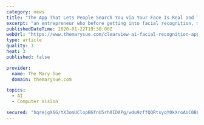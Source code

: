 ```yaml
---
category: news
title: "The App That Lets People Search You via Your Face Is Real and TERRIFYING"
excerpt: "an entrepreneur who before getting into facial recognition, made an app where you could paste Donald Trump’s hair onto pictures. That, along with his other ventures, failed, but he ended up working with Richard Schwartz, a former aide to Rudy Giuliani when he was mayor to found Clearview. What does Clearview AI do? It uses facial recognition ..."
publishedDateTime: 2020-01-22T19:30:00Z
webUrl: "https://www.themarysue.com/clearview-ai-facial-recognition-app-terrifying/"
type: article
quality: 3
heat: 3
published: false

provider:
  name: The Mary Sue
  domain: themarysue.com

topics:
  - AI
  - Computer Vision

secured: "hqrejgX6G/tX3omUClopBGfnU5rh0IDAPg/wdu9zffQQRtsyqY0kXroAUC0BLbfk16GAZhCvgQ9t6s4stAYICjE8AmTdYFYTlWAm1oi4uX7Y4Zr8tejbu5DJ6+AXxTdfbKVsEpOUYWYRVqyGuwnpO5sPOJlKY0Y4lCDe93kY4FKFsWj4ltrUQ0btBgjyYtmyZ9miM1wIEtQ6fAUG7TCx75HS44TrsLnUmT67NN16Z9CCCGXRxOwJVzsH9BCXDtckhpmc8zIRuMZoRsVnTXHVHNyVD9CeYIp1tzsrbEbgXJT0EQKEXsk5CiULLsFyssPP6Ykpczrk2yZpCzfNrt87nwfY6tiQdlmBHcHf69j0BzE1uzXQPGRZgx8CpRMULqRn8GsFGpInvzXLIJ4M5XGfvIGL+4xFSh66SnRyBr+tLX8kSOawzsPzS0kRbC7aiLSu+FHhPmukPejxf6EP5noWbQ==;AkY4dWIDhRMMhTvNHSSvvQ=="
---
```


